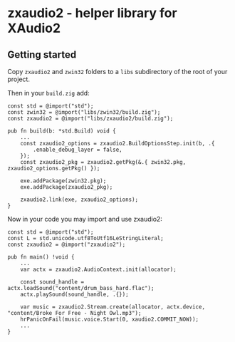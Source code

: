 # zxaudio2 - helper library for XAudio2

## Getting started

Copy `zxaudio2` and `zwin32` folders to a `libs` subdirectory of the root of your project.

Then in your `build.zig` add:

```zig
const std = @import("std");
const zwin32 = @import("libs/zwin32/build.zig");
const zxaudio2 = @import("libs/zxaudio2/build.zig");

pub fn build(b: *std.Build) void {
    ...
    const zxaudio2_options = zxaudio2.BuildOptionsStep.init(b, .{
        .enable_debug_layer = false,
    });
    const zxaudio2_pkg = zxaudio2.getPkg(&.{ zwin32.pkg, zxaudio2_options.getPkg() });

    exe.addPackage(zwin32.pkg);
    exe.addPackage(zxaudio2_pkg);

    zxaudio2.link(exe, zxaudio2_options);
}
```

Now in your code you may import and use zxaudio2:

```zig
const std = @import("std");
const L = std.unicode.utf8ToUtf16LeStringLiteral;
const zxaudio2 = @import("zxaudio2");

pub fn main() !void {
    ...
    var actx = zxaudio2.AudioContext.init(allocator);

    const sound_handle = actx.loadSound("content/drum_bass_hard.flac");
    actx.playSound(sound_handle, .{});

    var music = zxaudio2.Stream.create(allocator, actx.device, "content/Broke For Free - Night Owl.mp3");
    hrPanicOnFail(music.voice.Start(0, xaudio2.COMMIT_NOW));
    ...
}
```
